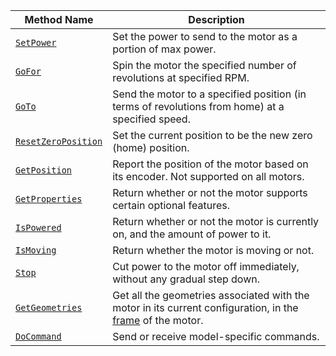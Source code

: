 Method Name | Description
----------- | -----------
[`SetPower`](/components/motor/#setpower) | Set the power to send to the motor as a portion of max power.
[`GoFor`](/components/motor/#gofor) | Spin the motor the specified number of revolutions at specified RPM.
[`GoTo`](/components/motor/#goto) | Send the motor to a specified position (in terms of revolutions from home) at a specified speed.
[`ResetZeroPosition`](/components/motor/#resetzeroposition) | Set the current position to be the new zero (home) position.
[`GetPosition`](/components/motor/#getposition) | Report the position of the motor based on its encoder. Not supported on all motors.
[`GetProperties`](/components/motor/#getproperties) | Return whether or not the motor supports certain optional features.
[`IsPowered`](/components/motor/#ispowered) | Return whether or not the motor is currently on, and the amount of power to it.
[`IsMoving`](/components/motor/#ismoving) | Return whether the motor is moving or not.
[`Stop`](/components/motor/#stop) | Cut power to the motor off immediately, without any gradual step down.
[`GetGeometries`](/components/motor/#getgeometries) | Get all the geometries associated with the motor in its current configuration, in the [frame](/services/frame-system) of the motor.
[`DoCommand`](/components/motor/#docommand) | Send or receive model-specific commands.
